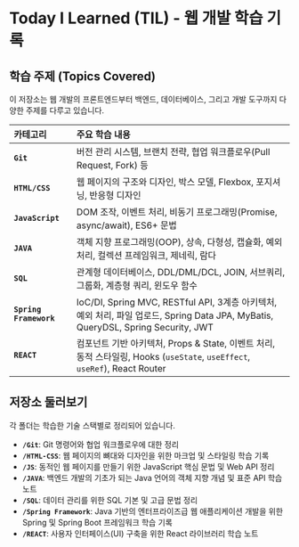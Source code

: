 
#  Today I Learned (TIL) - 웹 개발 학습 기록

## 학습 주제 (Topics Covered)

이 저장소는 웹 개발의 프론트엔드부터 백엔드, 데이터베이스, 그리고 개발 도구까지 다양한 주제를 다루고 있습니다.

| 카테고리 | 주요 학습 내용 |
| :--- | :--- |
| **`Git`** | 버전 관리 시스템, 브랜치 전략, 협업 워크플로우(Pull Request, Fork) 등 |
| **`HTML/CSS`** | 웹 페이지의 구조와 디자인, 박스 모델, Flexbox, 포지셔닝, 반응형 디자인 |
| **`JavaScript`** | DOM 조작, 이벤트 처리, 비동기 프로그래밍(Promise, async/await), ES6+ 문법 |
| **`JAVA`** | 객체 지향 프로그래밍(OOP), 상속, 다형성, 캡슐화, 예외 처리, 컬렉션 프레임워크, 제네릭, 람다 |
| **`SQL`** | 관계형 데이터베이스, DDL/DML/DCL, JOIN, 서브쿼리, 그룹화, 계층형 쿼리, 윈도우 함수 |
| **`Spring Framework`** | IoC/DI, Spring MVC, RESTful API, 3계층 아키텍처, 예외 처리, 파일 업로드, Spring Data JPA, MyBatis, QueryDSL, Spring Security, JWT |
| **`REACT`** | 컴포넌트 기반 아키텍처, Props & State, 이벤트 처리, 동적 스타일링, Hooks (`useState`, `useEffect`, `useRef`), React Router |


##  저장소 둘러보기

각 폴더는 학습한 기술 스택별로 정리되어 있습니다.

  - **`/Git`**: Git 명령어와 협업 워크플로우에 대한 정리
  - **`/HTML-CSS`**: 웹 페이지의 뼈대와 디자인을 위한 마크업 및 스타일링 학습 기록
  - **`/JS`**: 동적인 웹 페이지를 만들기 위한 JavaScript 핵심 문법 및 Web API 정리
  - **`/JAVA`**: 백엔드 개발의 기초가 되는 Java 언어의 객체 지향 개념 및 표준 API 학습 노트
  - **`/SQL`**: 데이터 관리를 위한 SQL 기본 및 고급 문법 정리
  - **`/Spring Framework`**: Java 기반의 엔터프라이즈급 웹 애플리케이션 개발을 위한 Spring 및 Spring Boot 프레임워크 학습 기록
  - **`/REACT`**: 사용자 인터페이스(UI) 구축을 위한 React 라이브러리 학습 노트
